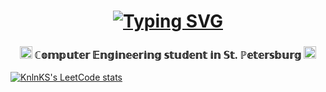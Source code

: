 <h1 align="center">
    <a href="https://git.io/typing-svg">
        <img src="https://readme-typing-svg.herokuapp.com?font=Fira+Code&pause=1000&color=ff7514&center=true&random=false&width=435&lines=<?>+Hello+from+Romario+<?>" alt="Typing SVG" />
    </a>
</h1>

<h3 align="center">
    <img src="https://raw.githubusercontent.com/Tarikul-Islam-Anik/Animated-Fluent-Emojis/master/Emojis/Smilies/Thinking%20Face.png" alt="Thinking Face" width="20" height="20" />
        ℂ𝕠𝕞𝕡𝕦𝕥𝕖𝕣 𝔼𝕟𝕘𝕚𝕟𝕖𝕖𝕣𝕚𝕟𝕘 𝕤𝕥𝕦𝕕𝕖𝕟𝕥 𝕚𝕟 𝕊𝕥. ℙ𝕖𝕥𝕖𝕣𝕤𝕓𝕦𝕣𝕘
    <img src="https://raw.githubusercontent.com/Tarikul-Islam-Anik/Animated-Fluent-Emojis/master/Emojis/Smilies/Face%20with%20Monocle.png" alt="Face with Monocle" width="20" height="20" />
</h3>

[![KnlnKS's LeetCode stats](https://leetcode-stats-six.vercel.app/api?username=lerome2002)](https://github.com/KnlnKS/leetcode-stats)
